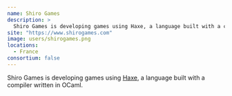 ```yaml
---
name: Shiro Games
description: > 
  Shiro Games is developing games using Haxe, a language built with a compiler written in OCaml.
site: "https://www.shirogames.com"
image: users/shirogames.png
locations: 
  - France
consortium: false
---
```


Shiro Games is developing games using [Haxe](https://haxe.org/), a language built with a compiler written in OCaml.
